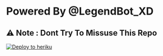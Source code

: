 # Powered By @LegendBot_XD

## ⚠️ Note : Dont Try To Missuse This Repo

[![Deploy to heriku](https://www.herokucdn.com/deploy/button.svg)](https://heroku.com/deploy?template=https://github.com/Hyper1247/ANIE-MUSIC)

